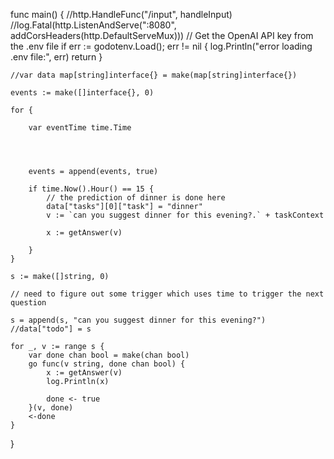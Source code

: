 
func main() {
	//http.HandleFunc("/input", handleInput)
	//log.Fatal(http.ListenAndServe(":8080", addCorsHeaders(http.DefaultServeMux)))
	// Get the OpenAI API key from the .env file
	if err := godotenv.Load(); err != nil {
		log.Println("error loading .env file:", err)
		return
	}

	//var data map[string]interface{} = make(map[string]interface{})

	events := make([]interface{}, 0)

	for {

		var eventTime time.Time

		


		events = append(events, true)

		if time.Now().Hour() == 15 {
			// the prediction of dinner is done here
			data["tasks"][0]["task"] = "dinner"
			v := `can you suggest dinner for this evening?.` + taskContext

			x := getAnswer(v)

		}
	}

	s := make([]string, 0)

	// need to figure out some trigger which uses time to trigger the next question

	s = append(s, "can you suggest dinner for this evening?")
	//data["todo"] = s

	for _, v := range s {
		var done chan bool = make(chan bool)
		go func(v string, done chan bool) {
			x := getAnswer(v)
			log.Println(x)

			done <- true
		}(v, done)
		<-done
	}

}
